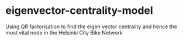 # eigenvector-centrality-model
Using QR factorisation to find the eigen vector centrality and hence the most vital node in the Helsinki City Bike Network
